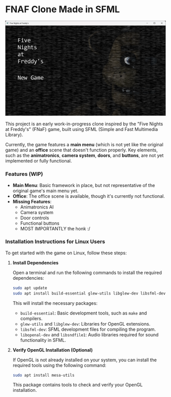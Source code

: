 # FNAF Clone Made in SFML

![Main Menu](Images/Menu.png)


This project is an early work-in-progress clone inspired by the "Five Nights at Freddy's" (FNaF) game, built using SFML (Simple and Fast Multimedia Library). 

Currently, the game features a **main menu** (which is not yet like the original game) and an **office** scene that doesn't function properly. Key elements, such as the **animatronics**, **camera system**, **doors**, and **buttons**, are not yet implemented or fully functional.

### Features (WIP)
- **Main Menu**: Basic framework in place, but not representative of the original game's main menu yet.
- **Office**: The office scene is available, though it's currently not functional.
- **Missing Features**:
  - Animatronics AI
  - Camera system
  - Door controls
  - Functional buttons
  - MOST IMPORTANTLY the honk :/

### Installation Instructions for Linux Users

To get started with the game on Linux, follow these steps:

1. **Install Dependencies**

   Open a terminal and run the following commands to install the required dependencies:

   ```bash
   sudo apt update
   sudo apt install build-essential glew-utils libglew-dev libsfml-dev libopenal-dev libsndfile1
   ```

   This will install the necessary packages:
   - `build-essential`: Basic development tools, such as `make` and compilers.
   - `glew-utils` and `libglew-dev`: Libraries for OpenGL extensions.
   - `libsfml-dev`: SFML development files for compiling the program.
   - `libopenal-dev` and `libsndfile1`: Audio libraries required for sound functionality in SFML.

2. **Verify OpenGL Installation (Optional)**

   If OpenGL is not already installed on your system, you can install the required tools using the following command:

   ```bash
   sudo apt install mesa-utils
   ```

   This package contains tools to check and verify your OpenGL installation.